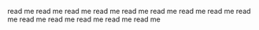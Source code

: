 read me 
read me
read me
read me
read me
read me 
read me
read me
read me
read me
read me
read me
read me
read me
